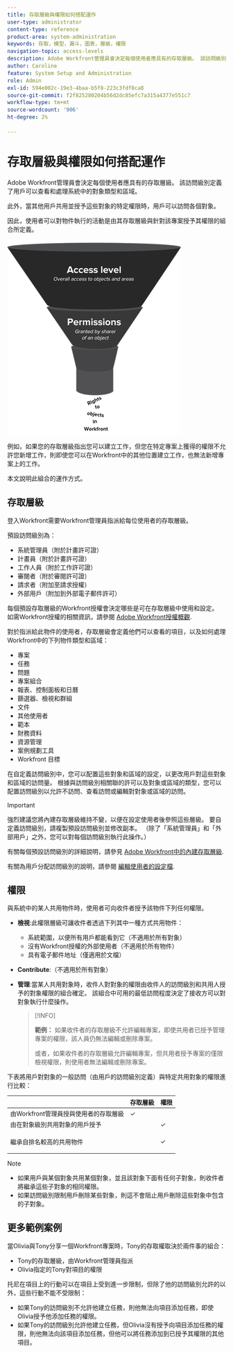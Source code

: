 ```yaml
---
title: 存取層級與權限如何搭配運作
user-type: administrator
content-type: reference
product-area: system-administration
keywords: 存取，模型，漏斗，圖表，層級，權限
navigation-topic: access-levels
description: Adobe Workfront管理員會決定每個使用者應具有的存取層級。 該訪問級別定義了用戶可以查看和處理系統中的對象類型和區域。
author: Caroline
feature: System Setup and Administration
role: Admin
exl-id: 594e002c-19e3-4baa-b5f8-223c3fdf8ca8
source-git-commit: f2f825280204b56d2dc85efc7a315a4377e551c7
workflow-type: tm+mt
source-wordcount: '906'
ht-degree: 2%

---
```


# 存取層級與權限如何搭配運作

Adobe Workfront管理員會決定每個使用者應具有的存取層級。 該訪問級別定義了用戶可以查看和處理系統中的對象類型和區域。

此外，當其他用戶共用並授予這些對象的特定權限時，用戶可以訪問各個對象。

因此，使用者可以對物件執行的活動是由其存取層級與針對該專案授予其權限的組合所定義。

![](assets/security-model-hierachy.png)

例如，如果您的存取層級指出您可以建立工作，但您在特定專案上獲得的權限不允許您新增工作，則即使您可以在Workfront中的其他位置建立工作，也無法新增專案上的工作。

本文說明此組合的運作方式。

## 存取層級

登入Workfront需要Workfront管理員指派給每位使用者的存取層級。

預設訪問級別為：

* 系統管理員（附於計畫許可證）
* 計畫員（附於計畫許可證）
* 工作人員（附於工作許可證）
* 審閱者（附於審閱許可證）
* 請求者（附加至請求授權）
* 外部用戶（附加到外部電子郵件許可）

每個預設存取層級的Workfront授權會決定哪些是可在存取層級中使用和設定。 如需Workfront授權的相關資訊，請參閱 [Adobe Workfront授權概觀](../../../administration-and-setup/add-users/access-levels-and-object-permissions/wf-licenses.md).

對於指派給此物件的使用者，存取層級會定義他們可以查看的項目，以及如何處理Workfront中的下列物件類型和區域：

* 專案
* 任務
* 問題
* 專案組合
* 報表、控制面板和日曆
* 篩選器、檢視和群組
* 文件
* 其他使用者
* 範本
* 財務資料
* 資源管理
* 案例規劃工具
* Workfront 目標

在自定義訪問級別中，您可以配置這些對象和區域的設定，以更改用戶對這些對象和區域的訪問量。 根據與訪問級別相關聯的許可以及對象或區域的類型，您可以配置訪問級別以允許不訪問、查看訪問或編輯對對象或區域的訪問。

>[!IMPORTANT]
>
>強烈建議您將內建存取層級維持不變，以便在設定使用者後參照這些層級。 要自定義訪問級別，請複製預設訪問級別並修改副本。 （除了「系統管理員」和「外部用戶」之外，您可以對每個訪問級別執行此操作。）

有關每個預設訪問級別的詳細說明，請參見 [Adobe Workfront中的內建存取層級](../../../administration-and-setup/add-users/access-levels-and-object-permissions/default-access-levels-in-workfront.md).

有關為用戶分配訪問級別的說明，請參閱 [編輯使用者的設定檔](../../../administration-and-setup/add-users/create-and-manage-users/edit-a-users-profile.md).

## 權限

與系統中的某人共用物件時，使用者可向收件者授予該物件下列任何權限。

* **檢視**:此權限層級可讓收件者透過下列其中一種方式共用物件：

   * 系統範圍，以便所有用戶都能看到它（不適用於所有對象）
   * 沒有Workfront授權的外部使用者（不適用於所有物件）
   * 具有電子郵件地址（僅適用於文檔）

* **Contribute**:（不適用於所有對象）
* **管理**:當某人共用對象時，收件人對對象的權限由收件人的訪問級別和共用人授予的對象權限的組合確定。 該組合中可用的最低訪問程度決定了接收方可以對對象執行什麼操作。

   >[!INFO]
   >
   >**範例：** 如果收件者的存取層級不允許編輯專案，即使共用者已授予管理專案的權限，該人員仍無法編輯或刪除專案。
   >
   >或者，如果收件者的存取層級允許編輯專案，但共用者授予專案的僅限檢視權限，則使用者無法編輯或刪除專案。

下表將用戶對對象的一般訪問（由用戶的訪問級別定義）與特定共用對象的權限進行比較：

<table style="table-layout:auto"> 
 <col> 
 <col> 
 <col> 
 <thead> 
  <tr> 
   <th> </th> 
   <th>存取層級 </th> 
   <th>權限 </th> 
  </tr> 
 </thead> 
 <tbody> 
  <tr> 
   <td>由Workfront管理員授與使用者的存取層級</td> 
   <td>✓</td> 
   <td> </td> 
  </tr> 
  <tr> 
   <td>由在對象級別共用對象的用戶授予</td> 
   <td> </td> 
   <td>✓</td> 
  </tr> 
  <tr> 
   <td> <p>繼承自排名較高的共用物件 
   </td> 
   <td> </td> 
   <td>✓</td> 
  </tr> 
 </tbody> 
</table>

>[!NOTE]
>
>* 如果用戶與某個對象共用某個對象，並且該對象下面有任何子對象，則收件者將繼承這些子對象的相同權限。
>* 如果訪問級別限制用戶刪除某些對象，則這不會阻止用戶刪除這些對象中包含的子對象。
>


## 更多範例案例

當Olivia與Tony分享一個Workfront專案時，Tony的存取權取決於兩件事的組合：

* Tony的存取層級，由Workfront管理員指派
* Olivia指定的Tony對項目的權限

托尼在項目上的行動可以在項目上受到進一步限制，但除了他的訪問級別允許的以外，這些行動不能不受限制：

* 如果Tony的訪問級別不允許他建立任務，則他無法向項目添加任務，即使Olivia授予他添加任務的權限。
* 如果Tony的訪問級別允許他建立任務，但Olivia沒有授予向項目添加任務的權限，則他無法向該項目添加任務，但他可以將任務添加到已授予其權限的其他項目。
